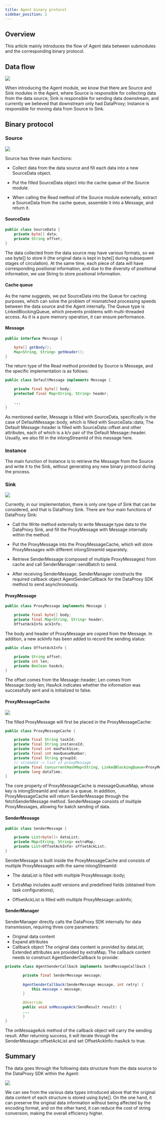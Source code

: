 ```yaml
---
title: Agent binary protocol
sidebar_position: 2
---
```

## Overview
This article mainly introduces the flow of Agent data between submodules and the corresponding binary protocol.
## Data flow
![](img/agent_1.png)

When introducing the Agent module, we know that there are Source and Sink modules in the Agent, where Source is responsible 
for collecting data from the data source; Sink is responsible for sending data downstream, and currently we believed that 
downstream only had DataProxy; Instance is responsible for moving data from Source to Sink.
## Binary protocol
### Source
![](img/source_1.png)

Source has three main functions:

- Collect data from the data source and fill each data into a new SourceData object.

- Put the filled SourceData object into the cache queue of the Source module.

- When calling the Read method of the Source module externally, extract a SourceData from the cache queue, assemble it into a Message, and return it.
#### SourceData
```java 
public class SourceData {
    private byte[] data;
    private String offset;
}
```
The data collected from the data source may have various formats, so we use byte[] to store it (the original data is kept in byte[] during 
subsequent stages of circulation). At the same time, each piece of data will have corresponding positional information, and due to the diversity 
of positional information, we use String to store positional information.
#### Cache queue
As the name suggests, we put SourceData into the Queue for caching purposes, which can solve the problem of mismatched processing speeds between 
the data source and the Agent internally. The Queue type is LinkedBlockingQueue, which prevents problems with multi-threaded access. As it is a 
pure memory operation, it can ensure performance.
#### Message 
```java
public interface Message {

    byte[] getBody();
    Map<String, String> getHeader();
}
```
The return type of the Read method provided by Source is Message, and the specific implementation is as follows:
```java
public class DefaultMessage implements Message {

    private final byte[] body;
    protected final Map<String, String> header;
    
    ...
}
```
As mentioned earlier, Message is filled with SourceData, specifically in the case of DefaultMessage::body, which 
is filled with SourceData::data; The Default Message::header is filled with SourceData::offset and other attributes, 
each of which is a k/v pair of the Default Message::header. Usually, we also fill in the inlongStreamId of this message here.
### Instance
The main function of Instance is to retrieve the Message from the Source and write it to the Sink, without generating any 
new binary protocol during the process.
### Sink
![](img/sink_1.png)

Currently, in our implementation, there is only one type of Sink that can be considered, and that is DataProxy Sink. There are four main functions of DataProxy Sink:

- Call the Write method externally to write Message type data to the DataProxy Sink, and fill the ProxyMessage with Message internally within the method.

- Put the ProxyMessage into the ProxyMessageCache, which will store ProxyMessages with different inlongStreamId separately.

- Retrieve SenderMessage (composed of multiple ProxyMessages) from cache and call SenderManager::sendBatch to send.

- After receiving SenderMessage, SenderManager constructs the required callback object AgentSenderCallback for the DataProxy SDK method to send asynchronously.

#### ProxyMessage
```java
public class ProxyMessage implements Message {

    private final byte[] body;
    private final Map<String, String> header;
    OffsetAckInfo ackInfo;
```
The body and header of ProxyMessage are copied from the Message. In addition, a new ackInfo has been added to record the sending status:
```java
public class OffsetAckInfo {

    private String offset;
    private int len;
    private Boolean hasAck;
}
```
The offset comes from the Message::header; Len comes from Message::body len; HasAck indicates whether the information was successfully sent and is initialized to false.
#### ProxyMessageCache
![](img/cache_1.png)

The filled ProxyMessage will first be placed in the ProxyMessageCache:
```java
public class ProxyMessageCache {

    private final String taskId;
    private final String instanceId;
    private final int maxPackSize;
    private final int maxQueueNumber;
    private final String groupId;
    // streamId -> list of proxyMessage
    private final ConcurrentHashMap<String, LinkedBlockingQueue<ProxyMessage>> messageQueueMap;
    private long dataTime;
}
```
The core property of ProxyMessageCache is messageQueueMap, whose key is inlongStreamId and value is a queue. 
In addition, ProxyMessageCache will return SenderMessage through the fetchSenderMessage method. SenderMessage 
consists of multiple ProxyMessages, allowing for batch sending of data.
#### SenderMessage
```java
public class SenderMessage {

    private List<byte[]> dataList;
    private Map<String, String> extraMap;
    private List<OffsetAckInfo> offsetAckList;
}
```

SenderMessage is built inside the ProxyMessageCache and consists of multiple ProxyMessages with the same inlongStreamId:

- The dataList is filled with multiple ProxyMessage::body;

- ExtraMap includes audit versions and predefined fields (obtained from task configurations);

- OffsetAckList is filled with multiple ProxyMessage::ackInfo;
#### SenderManager
SenderManager directly calls the DataProxy SDK internally for data transmission, requiring three core parameters:
- Original data content
- Expand attributes
- Callback object
The original data content is provided by dataList; Extended attributes are provided by extraMap; The callback content needs to construct AgentSenderCallback to provide:
```java
private class AgentSenderCallback implements SendMessageCallback {

        private final SenderMessage message;
  
        AgentSenderCallback(SenderMessage message, int retry) {
            this.message = message;
        }

        @Override
        public void onMessageAck(SendResult result) {
        ...
        }
}
```
The onMessageAck method of the callback object will carry the sending result. After returning success, it will iterate through the 
SenderMessage::offsetAckList and set OffsetAckInfo::hasAck to true.
## Summary 
The data goes through the following data structure from the data source to the DataProxy SDK within the Agent:

![](img/total.png)

We can see from the various data types introduced above that the original data content of each structure is stored using byte[]. On the one hand, it can preserve the original
data information without being affected by the encoding format, and on the other hand, it can reduce the cost of string conversion, making the overall efficiency higher.
